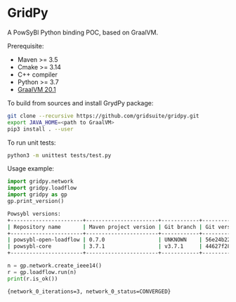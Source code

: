 # GridPy

A PowSyBl Python binding POC, based on GraalVM.

Prerequisite:
 - Maven >= 3.5
 - Cmake >= 3.14
 - C++ compiler
 - Python >= 3.7
 - [GraalVM 20.1](https://github.com/graalvm/graalvm-ce-builds/releases/tag/vm-20.1.0)

To build from sources and install GrydPy package:
```bash
git clone --recursive https://github.com/gridsuite/gridpy.git
export JAVA_HOME=<path to GraalVM>
pip3 install . --user
```

To run unit tests:
```bash
python3 -m unittest tests/test.py
```

Usage example:
```python
import gridpy.network
import gridpy.loadflow
import gridpy as gp
gp.print_version()
```
```bash
Powsybl versions:
+-----------------------+-----------------------+------------+------------------------------------------+-------------------------------+
| Repository name       | Maven project version | Git branch | Git version                              | Build timestamp               |
+-----------------------+-----------------------+------------+------------------------------------------+-------------------------------+
| powsybl-open-loadflow | 0.7.0                 | UNKNOWN    | 56e24b2262aaae28a065e3947caeb5759d753f97 | 2020-10-19T16:39:20.924+02:00 |
| powsybl-core          | 3.7.1                 | v3.7.1     | 44627f289a1ae0e7535f12ae9c3378f9a17182a1 | 2020-10-16T23:04:45.020+02:00 |
+-----------------------+-----------------------+------------+------------------------------------------+-------------------------------+
```
```python
n = gp.network.create_ieee14()
r = gp.loadflow.run(n)
print(r.is_ok())
```
```bash
{network_0_iterations=3, network_0_status=CONVERGED}
```
